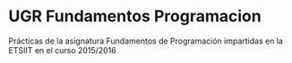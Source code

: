 # UGR Fundamentos Programacion
Prácticas de la asignatura Fundamentos de Programación impartidas en la ETSIIT en el curso 2015/2016
